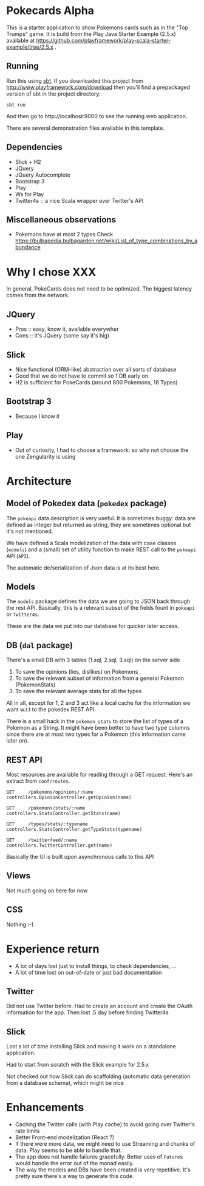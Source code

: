 # Pokecards Alpha

This is a starter application to show Pokemons cards such as in the "Top
Trumps" game. It is build from the Play Java Starter Example (2.5.x) available at
https://github.com/playframework/play-scala-starter-example/tree/2.5.x .


## Running

Run this using [sbt](http://www.scala-sbt.org/).  If you downloaded this project from http://www.playframework.com/download then you'll find a prepackaged version of sbt in the project directory:

```
sbt run
```

And then go to http://localhost:9000 to see the running web application.

There are several demonstration files available in this template.


## Dependencies

- Slick + H2
- JQuery
- JQuery Autocomplete
- Bootstrap 3
- Play 
- Ws for Play
- Twitter4s :: a nice Scala wrapper over Twitter's API


## Miscellaneous observations

- Pokemons have at most 2 types
  Check
  https://bulbapedia.bulbagarden.net/wiki/List_of_type_combinations_by_abundance


# Why I chose XXX 
  
  In general, PokeCards does not need to be optimized. 
  The biggest latency comes from the network.
  
## JQuery

 - Pros :: easy, know it, available everywher
 - Cons :: it's JQuery (some say it's big)
 
 
## Slick

 - Nice functional (ORM-like) abstraction over all sorts of database
 - Good that we do not have to commit so 1 DB early on
 - H2 is sufficient for PokeCards (around 800 Pokemons, 18 Types) 


## Bootstrap 3

  - Because I know it
  
## Play

  - Out of curiosity, I had to choose a framework: so why not choose the one
    Zengularity is using

# Architecture

## Model of Pokedex data (`pokedex` package)

The `pokeapi` data description is very useful. It is sometimes buggy: data are defined as
integer but returned as string, they are sometimes optional but it's not
mentioned.

We have defined a Scala modelization of the data with case classes (`models`)
and a (small) set of utility function to make REST call to the `pokeapi` API (`API`).

The automatic de/serialization of Json data is at its best here.


## Models

The `models` package defines the data we are going to JSON back through the rest
API. Basically, this is a relevant subset of the fields fount in `pokeapi` or
`Twitter4s`.

These are the data we put into our database for quicker later access.

## DB (`dal` package)

There's a small DB with 3 tables (1.sql, 2.sql, 3.sql) on the server side
1. To save the opinions (lies, dislikes) on Pokemons
2. To save the relevant subset of information from a general Pokemon
   (PokemonStats)
3. To save the relevant average stats for all the types

All in all, except for 1, 2 and 3 act like a local cache for the information we
want w.r.t to the pokedex REST API.

There is a small hack in the `pokemon_stats` to store the list of types of a
Pokemon as a String. It might have been better to have two type columns since
there are at most two types for a Pokemon (this information came later on).


## REST API


Most resources are available for reading through a GET request. Here's an
extract from `conf/routes`.

```
GET     /pokemons/opinions/:name      controllers.OpinionController.getOpinion(name)

GET     /pokemons/stats/:name         controllers.StatsController.getStats(name)

GET     /types/stats/:typename        controllers.StatsController.getTypeStats(typename)

GET     /twitterfeed/:name           controllers.TwitterController.get(name)
```


Basically the UI is built upon asynchronous calls to this API


## Views

Not much going on here for now

## CSS

Nothing :-)

# Experience return

  - A lot of days lost just to install things, to check dependencies, ...
  - A lot of time lost on out-of-date or just bad documentation


## Twitter

Did not use Twitter before. Had to create an account and create the OAuth
information for the app. Then lost .5 day before finding Twitter4s


## Slick

Lost a lot of time installing Slick and making it work on a standalone
application. 

Had to start from scratch with the Slick example for 2.5.x

Not checked out how Slick can do scaffolding (automatic data generation from a
database schema), which might be nice


# Enhancements

- Caching the Twitter calls (with Play cache) to avoid going over Twitter's rate
  limits
- Better Front-end modelization (React ?)
- If there were more data, we might need to use Streaming and chunks of
  data. Play seems to be able to handle that.
- The app does not handle failures gracefully. Better uses of `Future`s would
  handle the error out of the monad easily.
- The way the models and DBs have been created is very repetitive. It's pretty
  sure there's a way to generate this code.